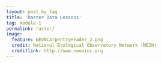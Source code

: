 ```yaml
---
layout: post_by_tag
title: 'Raster Data Lessons'
tag: module-1
permalink: raster/
image:
  feature: NEONCarpentryHeader_2.png
  credit: National Ecological Observatory Network (NEON)
  creditlink: http://www.neoninc.org 
---
```


